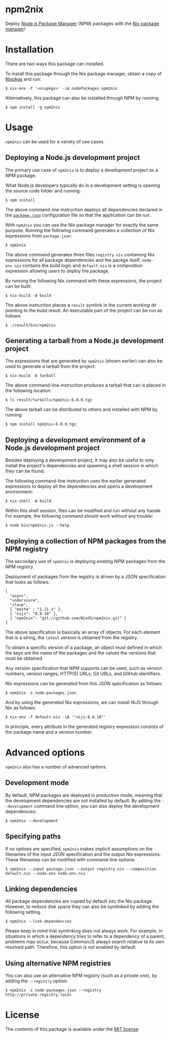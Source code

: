 npm2nix
=======
Deploy [Node.js Package Manager](http://www.npmjs.org) (NPM) packages with the
[Nix package manager](http://www.nixos.org/nix)!

Installation
============
There are two ways this package can installed.

To install this package through the Nix package manager, obtain a copy of
[Nixpkgs](http://nixos.org/nixpkgs) and run:

    $ nix-env -f '<nixpkgs>' -iA nodePackages.npm2nix

Alternatively, this package can also be installed through NPM by running:

    $ npm install -g npm2nix

Usage
=====
`npm2nix` can be used for a variety of use cases.

Deploying a Node.js development project
---------------------------------------
The primary use case of `npm2nix` is to deploy a development project as a NPM
package.

What Node.js developers typically do in a development setting is opening the
source code folder and running:

    $ npm install

The above command-line instruction deploys all dependencies declared in the
[`package.json`](https://www.npmjs.org/doc/files/package.json.html) configuration
file so that the application can be run.

With `npm2nix` you can use the Nix package manager for exactly the same purpose.
Running the following command generates a collection of Nix expressions from
`package.json`:

    $ npm2nix

The above command generates three files `registry.nix` containing Nix expressions
for all package dependencies and the packge itself, `node-env.nix` contains the
build logic and `default.nix` is a composition expression allowing users to
deploy the package.

By running the following Nix command with these expressions, the project can be
built:

    $ nix-build -A build

The above instruction places a `result` symlink in the current working dir
pointing to the build result. An executable part of the project can be run as
follows:

    $ ./result/bin/npm2nix

Generating a tarball from a Node.js development project
-------------------------------------------------------
The expressions that are generated by `npm2nix` (shown earlier) can also be used
to generate a tarball from the project:

    $ nix-build -A tarball

The above command-line instruction produces a tarball that can is placed in the
following location:

    $ ls result/tarballs/npm2nix-6.0.0.tgz

The above tarball can be distributed to others and installed with NPM by running:

    $ npm install npm2nix-6.0.0.tgz

Deploying a development environment of a Node.js development project
--------------------------------------------------------------------
Besides deploying a development project, it may also be useful to only install
the project's dependencies and spawning a shell session in which they can be
found.

The following command-line instruction uses the earlier generated expressions
to deploy all the dependencies and opens a development environment:

    $ nix-shell -A build

Within this shell session, files can be modified and run without any hassle.
For example, the following command should work without any trouble:

    $ node bin/npm2nix.js --help

Deploying a collection of NPM packages from the NPM registry
------------------------------------------------------------
The secondary use of `npm2nix` is deploying existing NPM packages from the NPM
registry.

Deployment of packages from the registry is driven by a JSON specification that
looks as follows:

    [
      "async",
      "underscore",
      "slasp",
      { "mocha" : "1.21.x" },
      { "nijs": "0.0.18" },
      { "npm2nix": "git://github.com/NixOS/npm2nix.git" }
    ]

The above specification is basically an array of objects. For each element that
is a string, the `latest` version is obtained from the registry.

To obtain a specific version of a package, an object must defined in which the
keys are the name of the packages and the values the versions that must be
obtained.

Any version specification that NPM supports can be used, such as version numbers,
version ranges, HTTP(S) URLs, Git URLs, and GitHub identifiers.

Nix expressions can be generated from this JSON specification as follows:

    $ npm2nix -i node-packages.json

And by using the generated Nix expressions, we can install NiJS through Nix as
follows:

    $ nix-env -f default.nix -iA '"nijs-0.0.18"'

In principle, every attribute in the generated registry expression consists of
the package name and a version number.

Advanced options
================
`npm2nix` also has a number of advanced options.

Development mode
----------------
By default, NPM packages are deployed in production mode, meaning that the
development dependencies are not installed by default. By adding the
`--development` command line option, you can also deploy the development
dependencies:

    $ npm2nix --development

Specifying paths
----------------
If no options are specified, `npm2nix` makes implicit assumptions on the
filenames of the input JSON specification and the output Nix expressions. These
filenames can be modified with command-line options:

    $ npm2nix --input package.json --output registry.nix --composition default.nix --node-env node-env.nix

Linking dependencies
--------------------
All package dependencies are copied by default into the Nix package. However, to
reduce disk space they can also be symlinked by adding the following setting.

    $ npm2nix --link-dependencies

Please keep in mind that symlinking does not always work. For example, in
situations in which a dependency tries to refer to a dependency of a parent,
problems may occur, because CommonJS always search relative to its own resolved
path. Therefore, this option is not enabled by default.

Using alternative NPM registries
--------------------------------
You can also use an alternative NPM registry (such as a private one), by adding
the `--registry` option:

    $ npm2nix -i node-packages.json --registry http://private.registry.local

License
=======
The contents of this package is available under the [MIT license](http://opensource.org/licenses/MIT)
